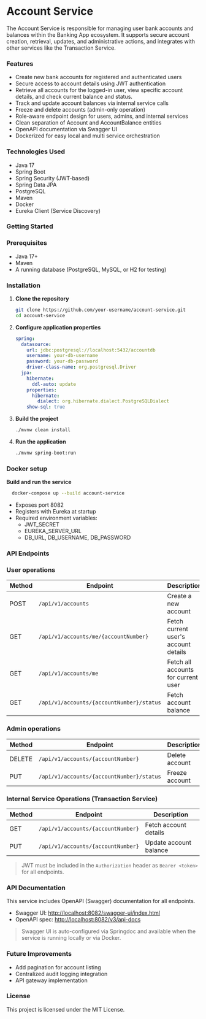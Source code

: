 # Account Service
The Account Service is responsible for managing user bank accounts and balances within the Banking App ecosystem. It supports secure account creation, retrieval, updates, and administrative actions, and integrates with other services like the Transaction Service.

### Features
- Create new bank accounts for registered and authenticated users
- Secure access to account details using JWT authentication
- Retrieve all accounts for the logged-in user, view specific account details, and check current balance and status.
- Track and update account balances via internal service calls
- Freeze and delete accounts (admin-only operation)
- Role-aware endpoint design for users, admins, and internal services
- Clean separation of Account and AccountBalance entities
- OpenAPI documentation via Swagger UI
- Dockerized for easy local and multi service orchestration


### Technologies Used

- Java 17
- Spring Boot
- Spring Security (JWT-based)
- Spring Data JPA
- PostgreSQL
- Maven
- Docker
- Eureka Client (Service Discovery)

### Getting Started

### Prerequisites

- Java 17+
- Maven
- A running database (PostgreSQL, MySQL, or H2 for testing)

### Installation

1. **Clone the repository**

   ```bash
   git clone https://github.com/your-username/account-service.git
   cd account-service

2. **Configure application properties**

    ```yaml
    spring:
      datasource:
        url: jdbc:postgresql://localhost:5432/accountdb
        username: your-db-username
        password: your-db-password
        driver-class-name: org.postgresql.Driver
      jpa:
        hibernate:
          ddl-auto: update
        properties:
          hibernate:
            dialect: org.hibernate.dialect.PostgreSQLDialect
        show-sql: true
    ```

3. **Build the project**
    ```bash
    ./mvnw clean install
    ```

4. **Run the application**
    ```bash 
    ./mvnw spring-boot:run
    ```
   
### Docker setup
**Build and run the service**
```bash 
  docker-compose up --build account-service
```
- Exposes port 8082
- Registers with Eureka at startup
- Required environment variables:
    - JWT_SECRET
    - EUREKA_SERVER_URL
    - DB_URL, DB_USERNAME, DB_PASSWORD
  
### API Endpoints

### User operations

| Method | Endpoint                                   | Description                          |
|--------|--------------------------------------------|--------------------------------------|
| POST   | `/api/v1/accounts`                         | Create a new account                 |
| GET    | `/api/v1/accounts/me/{accountNumber}`      | Fetch current user's account details |
| GET    | `/api/v1/accounts/me`                      | Fetch all accounts for current user  |
| GET    | `/api/v1/accounts/{accountNumber}/status`  | Fetch account balance                |

### Admin operations

| Method | Endpoint                                   | Description    |
|--------|--------------------------------------------|----------------|
| DELETE | `/api/v1/accounts/{accountNumber}`         | Delete account |
| PUT    | `/api/v1/accounts/{accountNumber}/status`  | Freeze account |

### Internal Service Operations (Transaction Service)

| Method | Endpoint                            | Description             |
|--------|-------------------------------------|-------------------------|
| GET    | `/api/v1/accounts/{accountNumber}`  | Fetch account details   |
| PUT    | `/api/v1/accounts/{accountNumber}`  | Update account balance  |


> JWT must be included in the `Authorization` header as `Bearer <token>` for all endpoints.

### API Documentation

This service includes OpenAPI (Swagger) documentation for all endpoints.

- Swagger UI: [http://localhost:8082/swagger-ui/index.html](http://localhost:8082/swagger-ui/index.html)
- OpenAPI spec: [http://localhost:8082/v3/api-docs](http://localhost:8082/v3/api-docs)

> Swagger UI is auto-configured via Springdoc and available when the service is running locally or via Docker.


### Future Improvements
- Add pagination for account listing 
- Centralized audit logging integration
- API gateway implementation

### License

This project is licensed under the MIT License.